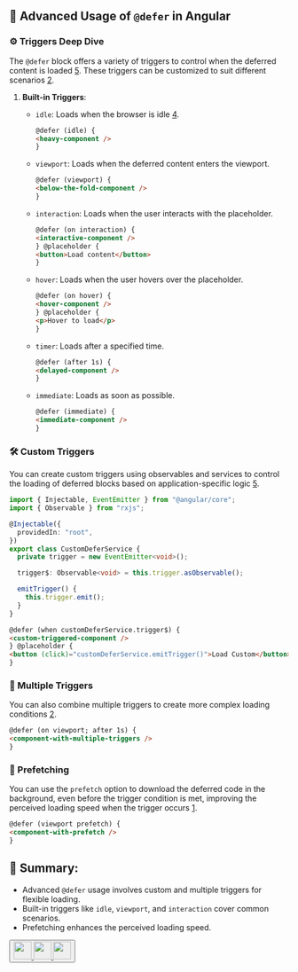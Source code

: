 ## 🚀 Advanced Usage of `@defer` in Angular

### ⚙️ Triggers Deep Dive

The `@defer` block offers a variety of triggers to control when the deferred content is loaded <a href="https://blog.angular-university.io/angular-defer/" target="_blank" rel="noopener noreferrer">5</a>. These triggers can be customized to suit different scenarios <a href="https://medium.com/@giorgio.galassi/angular-v18-understanding-defer-blocks-triggers-and-deferrable-views-part-1-5a5dfaf52cd2" target="_blank" rel="noopener noreferrer">2</a>.

1.  **Built-in Triggers**:

    - `idle`: Loads when the browser is idle <a href="https://angular.dev/tutorials/learn-angular/10-deferrable-views" target="_blank" rel="noopener noreferrer">4</a>.
      ```html
      @defer (idle) {
      <heavy-component />
      }
      ```
    - `viewport`: Loads when the deferred content enters the viewport.

      ```html
      @defer (viewport) {
      <below-the-fold-component />
      }
      ```

    - `interaction`: Loads when the user interacts with the placeholder.
      ```html
      @defer (on interaction) {
      <interactive-component />
      } @placeholder {
      <button>Load content</button>
      }
      ```
    - `hover`: Loads when the user hovers over the placeholder.
      ```html
      @defer (on hover) {
      <hover-component />
      } @placeholder {
      <p>Hover to load</p>
      }
      ```
    - `timer`: Loads after a specified time.
      ```html
      @defer (after 1s) {
      <delayed-component />
      }
      ```
    - `immediate`: Loads as soon as possible.
      ```html
      @defer (immediate) {
      <immediate-component />
      }
      ```

### 🛠️ Custom Triggers

You can create custom triggers using observables and services to control the loading of deferred blocks based on application-specific logic <a href="https://blog.angular-university.io/angular-defer/" target="_blank" rel="noopener noreferrer">5</a>.

```typescript
import { Injectable, EventEmitter } from "@angular/core";
import { Observable } from "rxjs";

@Injectable({
  providedIn: "root",
})
export class CustomDeferService {
  private trigger = new EventEmitter<void>();

  trigger$: Observable<void> = this.trigger.asObservable();

  emitTrigger() {
    this.trigger.emit();
  }
}
```

```html
@defer (when customDeferService.trigger$) {
<custom-triggered-component />
} @placeholder {
<button (click)="customDeferService.emitTrigger()">Load Custom</button>
}
```

### 🔀 Multiple Triggers

You can also combine multiple triggers to create more complex loading conditions <a href="https://medium.com/@giorgio.galassi/angular-v18-understanding-defer-blocks-triggers-and-deferrable-views-part-1-5a5dfaf52cd2" target="_blank" rel="noopener noreferrer">2</a>.

```html
@defer (on viewport; after 1s) {
<component-with-multiple-triggers />
}
```

### 🔄 Prefetching

You can use the `prefetch` option to download the deferred code in the background, even before the trigger condition is met, improving the perceived loading speed when the trigger occurs <a href="https://angular.dev/guide/templates/defer" target="_blank" rel="noopener noreferrer">1</a>.

```html
@defer (viewport prefetch) {
<component-with-prefetch />
}
```

## 📝 Summary:

- Advanced `@defer` usage involves custom and multiple triggers for flexible loading.
- Built-in triggers like `idle`, `viewport`, and `interaction` cover common scenarios.
- Prefetching enhances the perceived loading speed.

<div class="sources-container">
 <button class="source-btn">
  <div class="links">
   <a
     href="https://blog.angular-university.io/angular-defer/"
     target="_blank"
     rel="noopener noreferrer"
     class="link"
     title="Angular @defer: Complete Guide"
     data-snippet="A complete guide on how to use the Angular @defer syntax for doing partial template loading, including all the predefined triggers, how to build custom triggers, and how it compares to lazy loading."
     data-icon="https://serpapi.com/searches/680e69c2c4584813b1aed244/images/8c1ac53e60d69564eb6e147797d84b929cb413e2cfdba1aeb43abd18168e8814.png"
    data-domain="angular-university.io"
   >
    <img
      src="https://serpapi.com/searches/680e69c2c4584813b1aed244/images/8c1ac53e60d69564eb6e147797d84b929cb413e2cfdba1aeb43abd18168e8814.png"
      width="32"
      height="32"
      class="icon-small"
      onerror="this.onerror=undefine || null;this.src='https://www.google.com/s2/favicons?sz=64&domain=angular-university.io';"
    />
   </a>
   <a
     href="https://medium.com/@giorgio.galassi/angular-v18-understanding-defer-blocks-triggers-and-deferrable-views-part-1-5a5dfaf52cd2"
     target="_blank"
     rel="noopener noreferrer"
     class="link"
     title="Angular v18+ — Understanding @defer: Blocks, Triggers, and Deferrable Views (Part 1) 🔥🚀"
     data-snippet="Angular v18 continues to introduce powerful new features, some aimed at simplifying development workflows, such as the @let syntax, redirectTo as a function, and ng-content fallback content. Other..."
     data-icon="https://serpapi.com/searches/680e69c2c4584813b1aed244/images/8c1ac53e60d69564eb6e147797d84b9212109e66ad46d8feadf8ffc40110dbe9.png"
    data-domain="medium.com"
   >
    <img
      src="https://serpapi.com/searches/680e69c2c4584813b1aed244/images/8c1ac53e60d69564eb6e147797d84b9212109e66ad46d8feadf8ffc40110dbe9.png"
      width="32"
      height="32"
      class="icon-small"
      onerror="this.onerror=undefine || null;this.src='https://www.google.com/s2/favicons?sz=64&domain=medium.com';"
    />
   </a>
   <a
     href="https://angular.dev/tutorials/learn-angular/10-deferrable-views"
     target="_blank"
     rel="noopener noreferrer"
     class="link"
     title="Angular"
     data-snippet="Sometimes in app development, you end up with a lot of components that you need to reference in your app, but some of those don't need to be loaded right away for various reasons. Maybe they are below the..."
     data-icon="https://serpapi.com/searches/680e69c2c4584813b1aed244/images/8c1ac53e60d69564eb6e147797d84b922ea1e6a482593a0f76c58c098dc9a1e9.jpeg"
    data-domain="angular.dev"
   >
    <img
      src="https://serpapi.com/searches/680e69c2c4584813b1aed244/images/8c1ac53e60d69564eb6e147797d84b922ea1e6a482593a0f76c58c098dc9a1e9.jpeg"
      width="32"
      height="32"
      class="icon-small"
      onerror="this.onerror=undefine || null;this.src='https://www.google.com/s2/favicons?sz=64&domain=angular.dev';"
    />
   </a>
  </div>
 </button>
</div>
